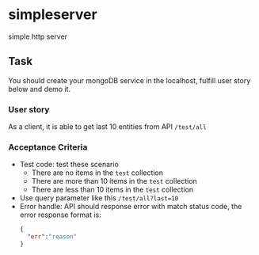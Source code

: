 # simpleserver
simple http server

## Task
You should create your mongoDB service in the localhost, fulfill user story below and demo it.


### User story
As a client, it is able to get last 10 entities from API `/test/all`

### Acceptance Criteria
- Test code: test these scenario 
  - There are no items in the `test` collection
  - There are more than 10 items in the `test` collection
  - There are less than 10 items in the `test` collection
- Use query parameter like this `/test/all?last=10`
- Error handle: API should response error with match status code, the error response format is:
  ```json
  {
    "err":"reason"
  }
  ```
